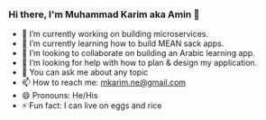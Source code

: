 ### Hi there, I'm Muhammad Karim aka Amin 👋

- 🔭 I’m currently working on building microservices.
- 🌱 I’m currently learning how to build MEAN sack apps.
- 👯 I’m looking to collaborate on building an Arabic learning app.
- 🤔 I’m looking for help with how to plan & design my application.
- 💬 You can ask me about any topic
- 📫 How to reach me: mkarim.ne@gmail.com
- 😄 Pronouns: He/His
- ⚡ Fun fact: I can live on eggs and rice

